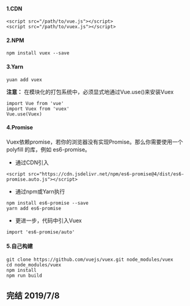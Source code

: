
#### 1.CDN    
```
<script src="/path/to/vue.js"></script>
<script src="/path/to/vuex.js"></script>
```

#### 2.NPM    
```
npm install vuex --save
```

#### 3.Yarn
```
yuan add vuex
```

**注意：**
在模块化的打包系统中，必须显式地通过Vue.use()来安装Vuex
```
import Vue from 'vue'
import Vuex from 'vuex'
Vue.use(Vuex)
```

#### 4.Promise
Vuex依赖promise，若你的浏览器没有实现Promise。那么你需要使用一个 polyfill 的库，例如 es6-promise。
+ 通过CDN引入
```
<script src="https://cdn.jsdelivr.net/npm/es6-promise@4/dist/es6-promise.auto.js"></script>
```
+ 通过npm或Yarn执行
```
npm install es6-promise --save 
yarn add es6-promise
```
+ 更进一步，代码中引入Vuex
```
import 'es6-promise/auto'
```
#### 5.自己构建
```
git clone https://github.com/vuejs/vuex.git node_modules/vuex
cd node_modules/vuex
npm install
npm run build
```

## 完结 2019/7/8